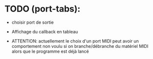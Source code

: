 # TODO (port-tabs):

- choisir port de sortie
- Affichage du callback en tableau

- ATTENTION: actuellement le choix d'un port MIDI peut avoir un comportement non voulu si on branche/débranche du matériel MIDI alors que le programme est déjà lancé

